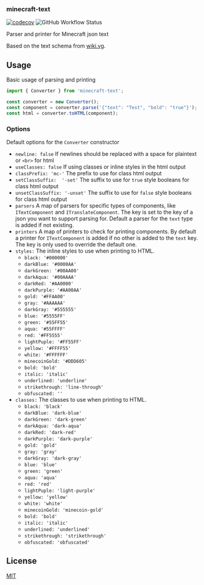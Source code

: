### minecraft-text
[![codecov](https://codecov.io/gh/GoryMoon/minecraft-text/branch/main/graph/badge.svg)](https://codecov.io/gh/GoryMoon/minecraft-text) ![GitHub Workflow Status](https://img.shields.io/github/workflow/status/GoryMoon/minecraft-text/Continuous%20Delivery?logo=github-actions&logoColor=ffffff)

Parser and printer for Minecraft json text

Based on the text schema from [wiki.vg][1].

## Usage

Basic usage of parsing and printing

```js
import { Converter } from 'minecraft-text';

const converter = new Converter();
const component = converter.parse('{"text": "Test", "bold": "true"}');
const html = converter.toHTML(component);
```

### Options

Default options for the `Converter` constructor

- `newline: false` If newlines should be replaced with a space for plaintext or `<br>` for html
- `useClasses: false` If using classes or inline styles in the html output
- `classPrefix: 'mc-'` The prefix to use for class html output
- `setClassSuffix:  '-set'` The suffix to use for `true` style booleans for class html output
- `unsetClassSuffix: '-unset'` The suffix to use for `false` style booleans for class html output
- `parsers` A map of parsers for specific types of components, like `ITextComponent` and `ITranslateComponent`. The key is set to the key of a json you want to support parsing for. Default a parser for the `text` type is added if not existing.
- `printers` A map of printers to check for printing components. By default a printer for `ITextComponent` is added if no other is added to the `text` key. The key is only used to override the default one.
- `styles:` The inline styles to use when printing to HTML.
  - `black: '#000000'`
  - `darkBlue: '#0000AA'`
  - `darkGreen: '#00AA00'`
  - `darkAqua: '#00AAAA'`
  - `darkRed: '#AA0000'`
  - `darkPurple: '#AA00AA'`
  - `gold: '#FFAA00'`
  - `gray: '#AAAAAA'`
  - `darkGray: '#555555'`
  - `blue: '#5555FF'`
  - `green: '#55FF55'`
  - `aqua: '#55FFFF'`
  - `red: '#FF5555'`
  - `lightPuple: '#FF55FF'`
  - `yellow: '#FFFF55'`
  - `white: '#FFFFFF'`
  - `minecoinGold: '#DDD605'`
  - `bold: 'bold'`
  - `italic: 'italic'`
  - `underlined: 'underline'`
  - `strikethrough: 'line-through'`
  - `obfuscated: ''`
- `classes:` The classes to use when printing to HTML.
  - `black: 'black'`
  - `darkBlue: 'dark-blue'`
  - `darkGreen: 'dark-green'`
  - `darkAqua: 'dark-aqua'`
  - `darkRed: 'dark-red'`
  - `darkPurple: 'dark-purple'`
  - `gold: 'gold'`
  - `gray: 'gray'`
  - `darkGray: 'dark-gray'`
  - `blue: 'blue'`
  - `green: 'green'`
  - `aqua: 'aqua'`
  - `red: 'red'`
  - `lightPuple: 'light-purple'`
  - `yellow: 'yellow'`
  - `white: 'white'`
  - `minecoinGold: 'minecoin-gold'`
  - `bold: 'bold'`
  - `italic: 'italic'`
  - `underlined: 'underlined'`
  - `strikethrough: 'strikethrough'`
  - `obfuscated: 'obfuscated'`

## License

[MIT][2]

[1]: https://wiki.vg/Chat#Schema
[2]: https://choosealicense.com/licenses/mit/